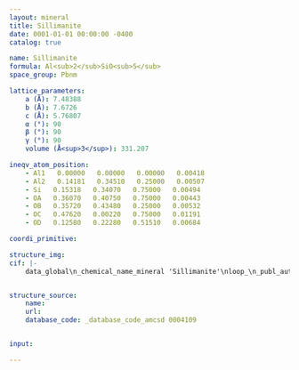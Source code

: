 ```yaml
---
layout: mineral
title: Sillimanite
date: 0001-01-01 00:00:00 -0400
catalog: true

name: Sillimanite
formula: Al<sub>2</sub>SiO<sub>5</sub>
space_group: Pbnm

lattice_parameters:
    a (Å): 7.48388
    b (Å): 7.6726
    c (Å): 5.76807
    α (°): 90
    β (°): 90
    γ (°): 90
    volume (Å<sup>3</sup>): 331.207

ineqv_atom_position: 
    - Al1   0.00000   0.00000   0.00000   0.00418
    - Al2   0.14181   0.34510   0.25000   0.00507
    - Si   0.15318   0.34070   0.75000   0.00494
    - OA   0.36070   0.40750   0.75000   0.00443
    - OB   0.35720   0.43480   0.25000   0.00532
    - OC   0.47620   0.00220   0.75000   0.01191
    - OD   0.12580   0.22280   0.51510   0.00684

coordi_primitive: 

structure_img: 
cif: |-
    data_global\n_chemical_name_mineral 'Sillimanite'\nloop_\n_publ_author_name\n'Burt J B'\n'Ross N L'\n'Angel R J'\n'Koch M'\n_journal_name_full 'American Mineralogist'\n_journal_volume 91 \n_journal_year 2006\n_journal_page_first 319\n_journal_page_last 326\n_publ_section_title\n;\n Equations of state and structures of andalusite\n to 9.8 GPa and sillimanite to 8.5 GPa\n Sample- P = .0001 GPa\n;\n_database_code_amcsd 0004109\n_chemical_compound_source 'Okkamitiya Sabaragamuiwa province, Sri Lanka'\n_chemical_formula_sum 'Al2 Si O5'\n_cell_length_a 7.48388\n_cell_length_b 7.6726\n_cell_length_c 5.76807\n_cell_angle_alpha 90\n_cell_angle_beta 90\n_cell_angle_gamma 90\n_cell_volume 331.207\n_exptl_crystal_density_diffrn      3.250\n_symmetry_space_group_name_H-M 'P b n m'\nloop_\n_space_group_symop_operation_xyz\n  'x,y,z'\n  'x,y,1/2-z'\n  '-x,-y,1/2+z'\n  '1/2+x,1/2-y,1/2+z'\n  '1/2-x,1/2+y,1/2-z'\n  '1/2-x,1/2+y,z'\n  '1/2+x,1/2-y,-z'\n  '-x,-y,-z'\nloop_\n_atom_site_label\n_atom_site_fract_x\n_atom_site_fract_y\n_atom_site_fract_z\n_atom_site_U_iso_or_equiv\nAl1   0.00000   0.00000   0.00000   0.00418\nAl2   0.14181   0.34510   0.25000   0.00507\nSi   0.15318   0.34070   0.75000   0.00494\nOA   0.36070   0.40750   0.75000   0.00443\nOB   0.35720   0.43480   0.25000   0.00532\nOC   0.47620   0.00220   0.75000   0.01191\nOD   0.12580   0.22280   0.51510   0.00684\n\n


structure_source: 
    name:
    url:
    database_code: _database_code_amcsd 0004109


input:

---
```

